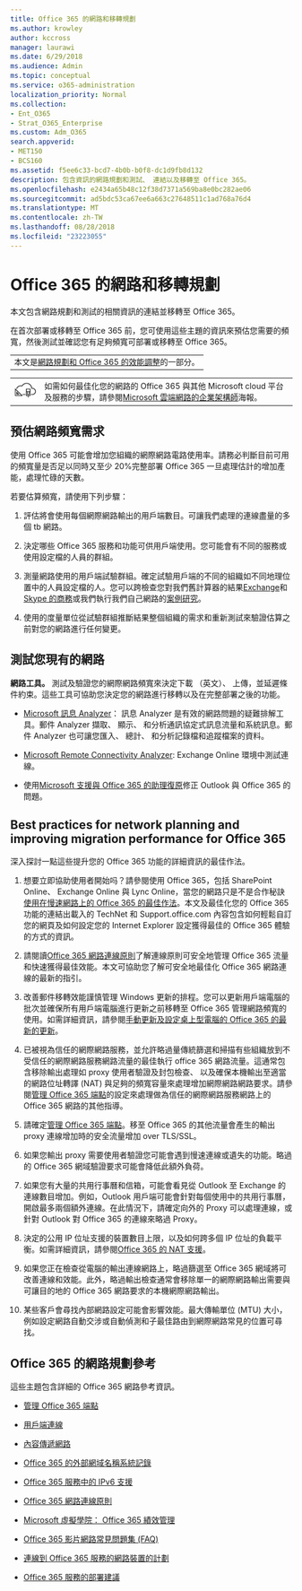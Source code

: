 ```yaml
---
title: Office 365 的網路和移轉規劃
ms.author: krowley
author: kccross
manager: laurawi
ms.date: 6/29/2018
ms.audience: Admin
ms.topic: conceptual
ms.service: o365-administration
localization_priority: Normal
ms.collection:
- Ent_O365
- Strat_O365_Enterprise
ms.custom: Adm_O365
search.appverid:
- MET150
- BCS160
ms.assetid: f5ee6c33-bcd7-4b0b-b0f8-dc1d9fb8d132
description: 包含資訊的網路規劃和測試、 連結以及移轉至 Office 365。
ms.openlocfilehash: e2434a65b48c12f38d7371a569ba8e0bc282ae06
ms.sourcegitcommit: ad5bdc53ca67ee6a663c27648511c1ad768a76d4
ms.translationtype: MT
ms.contentlocale: zh-TW
ms.lasthandoff: 08/28/2018
ms.locfileid: "23223055"
---
```

# <a name="network-and-migration-planning-for-office-365"></a>Office 365 的網路和移轉規劃

本文包含網路規劃和測試的相關資訊的連結並移轉至 Office 365。
  
在首次部署或移轉至 Office 365 前，您可使用這些主題的資訊來預估您需要的頻寬，然後測試並確認您有足夠頻寬可部署或移轉至 Office 365。

||
|:-----|
| 本文是[網路規劃和 Office 365 的效能調整](https://aka.ms/tune)的一部分。|

|||
|:-----|:-----|
|![請參閱 Microsoft 雲端網路的企業架構師海報 （英文）](media/3094be9f-2407-4fa5-896d-aa66ef7b9bb9.png)|如需如何最佳化您的網路的 Office 365 與其他 Microsoft cloud 平台及服務的步驟，請參閱[Microsoft 雲端網路的企業架構師](https://aka.ms/cloudarchnetworking)海報。 |
   
## <a name="estimate-network-bandwidth-requirements"></a>預估網路頻寬需求
<a name="EstimateBandwidthRequirements"> </a>

使用 Office 365 可能會增加您組織的網際網路電路使用率。請務必判斷目前可用的頻寬量是否足以同時又至少 20%完整部署 Office 365 一旦處理估計的增加產能，處理忙碌的天數。
  
若要估算頻寬，請使用下列步驟：
  
1. 評估將會使用每個網際網路輸出的用戶端數目。可讓我們處理的連線盡量的多個 tb 網路。 
    
2. 決定哪些 Office 365 服務和功能可供用戶端使用。您可能會有不同的服務或使用設定檔的人員的群組。
    
3. 測量網路使用的用戶端試驗群組。確定試驗用戶端的不同的組織如不同地理位置中的人員設定檔的人。您可以跨檢查您對我們舊計算器的結果[Exchange](https://go.microsoft.com/fwlink/p/?LinkId=321550)和[Skype 的商務](https://go.microsoft.com/fwlink/p/?LinkId=321551)或我們執行我們自己網路的[案例研究](https://www.microsoft.com/itshowcase/Article/Content/631/Optimizing-network-performance-for-Microsoft-Office-365)。 
    
4. 使用的度量單位從試驗群組推斷結果整個組織的需求和重新測試來驗證估算之前對您的網路進行任何變更。
    
## <a name="test-your-existing-network"></a>測試您現有的網路
<a name="calculators"> </a>

 **網路工具。** 測試及驗證您的網際網路頻寬來決定下載 （英文）、 上傳，並延遲條件約束。這些工具可協助您決定您的網路進行移轉以及在完整部署之後的功能。 
  
- [Microsoft 訊息 Analyzer](https://technet.microsoft.com/library/jj649776.aspx)： 訊息 Analyzer 是有效的網路問題的疑難排解工具。郵件 Analyzer 擷取、 顯示、 和分析通訊協定式訊息流量和系統訊息。郵件 Analyzer 也可讓您匯入、 總計、 和分析記錄檔和追蹤檔案的資料。
    
- [Microsoft Remote Connectivity Analyzer](https://go.microsoft.com/fwlink/p/?LinkId=517243): Exchange Online 環境中測試連線。
    
- 使用[Microsoft 支援與 Office 365 的助理復原](https://diagnostics.office.com/#/Download?env=SOC)修正 Outlook 與 Office 365 的問題。 
    
## <a name="best-practices-for-network-planning-and-improving-migration-performance-for-office-365"></a>Best practices for network planning and improving migration performance for Office 365
<a name="BestPractices"> </a>

深入探討一點這些提升您的 Office 365 功能的詳細資訊的最佳作法。
  
1. 想要立即協助使用者開始吗？請參閱使用 Office 365，包括 SharePoint Online、 Exchange Online 與 Lync Online，當您的網路只是不是合作秘訣[使用在慢速網路上的 Office 365 的最佳作法](https://support.office.com/article/fd16c8d2-4799-4c39-8fd7-045f06640166)。本文及最佳化您的 Office 365 功能的連結出載入的 TechNet 和 Support.office.com 內容包含如何輕鬆自訂您的網頁及如何設定您的 Internet Explorer 設定獲得最佳的 Office 365 體驗的方式的資訊。 
    
2. 請閱讀[Office 365 網路連線原則](https://aka.ms/o365networkingprinciples)了解連線原則可安全地管理 Office 365 流量和快速獲得最佳效能。本文可協助您了解可安全地最佳化 Office 365 網路連線的最新的指引。 
    
3. 改善郵件移轉效能謹慎管理 Windows 更新的排程。您可以更新用戶端電腦的批次並確保所有用戶端電腦進行更新之前移轉至 Office 365 管理網路頻寬的使用。如需詳細資訊，請參閱[手動更新及設定桌上型電腦的 Office 365 的最新的更新](https://support.microsoft.com/gp/office-2013-365-update)。
    
4. 已被視為信任的網際網路服務，並允許略過量傳統篩選和掃描有些組織放到不受信任的網際網路服務網路流量的最佳執行 office 365 網路流量。這通常包含移除輸出處理如 proxy 使用者驗證及封包檢查、 以及確保本機輸出至適當的網路位址轉譯 (NAT) 與足夠的頻寬容量來處理增加網際網路網路要求。請參閱[管理 Office 365 端點](https://support.office.com/article/99cab9d4-ef59-4207-9f2b-3728eb46bf9a)的設定來處理做為信任的網際網路服務網路上的 Office 365 網路的其他指導。
    
1. 請確定[管理 Office 365 端點](https://support.office.com/article/99cab9d4-ef59-4207-9f2b-3728eb46bf9a)。移至 Office 365 的其他流量會產生的輸出 proxy 連線增加時的安全流量增加 over TLS/SSL。
    
2. 如果您輸出 proxy 需要使用者驗證您可能會遇到慢速連線或遺失的功能。略過的 Office 365 網域驗證要求可能會降低此額外負荷。
    
3. 如果您有大量的共用行事曆和信箱，可能會看見從 Outlook 至 Exchange 的連線數目增加。例如，Outlook 用戶端可能會針對每個使用中的共用行事曆，開啟最多兩個額外連線。在此情況下，請確定向外的 Proxy 可以處理連線，或針對 Outlook 對 Office 365 的連線來略過 Proxy。
    
4. 決定的公用 IP 位址支援的裝置數目上限，以及如何跨多個 IP 位址的負載平衡。如需詳細資訊，請參閱[Office 365 的 NAT 支援](nat-support-with-office-365.md)。
    
5. 如果您正在檢查從電腦的輸出連線網路上，略過篩選至 Office 365 網域將可改善連線和效能。此外，略過輸出檢查通常會移除單一的網際網路輸出需要與可讓目的地的 Office 365 網路要求的本機網際網路輸出。
    
6. 某些客戶會尋找內部網路設定可能會影響效能。最大傳輸單位 (MTU) 大小，例如設定網路自動交涉或自動偵測和子最佳路由到網際網路常見的位置可尋找。
    
## <a name="network-planning-reference-for-office-365"></a>Office 365 的網路規劃參考
<a name="NetReference"> </a>

這些主題包含詳細的 Office 365 網路參考資訊。
  
- [管理 Office 365 端點](https://support.office.com/article/99cab9d4-ef59-4207-9f2b-3728eb46bf9a)
    
- [用戶端連線](client-connectivity.md)
    
- [內容傳遞網路](content-delivery-networks.md)
    
- [Office 365 的外部網域名稱系統記錄](external-domain-name-system-records.md)
    
- [Office 365 服務中的 IPv6 支援](ipv6-support.md)
    
- [Office 365 網路連線原則](https://aka.ms/o365networkingprinciples)
    
- [Microsoft 虛擬學院： Office 365 績效管理](https://mva.microsoft.com/en-us/training-courses/office-365-performance-management-8416)
    
- [Office 365 影片網路常見問題集 (FAQ)](office-365-video-networking-faq.md)
    
- [連線到 Office 365 服務的網路裝置的計劃](plan-for-network-devices.md)
    
- [Office 365 服務的部署建議](deployment-advisors-for-office-365.md)
    


